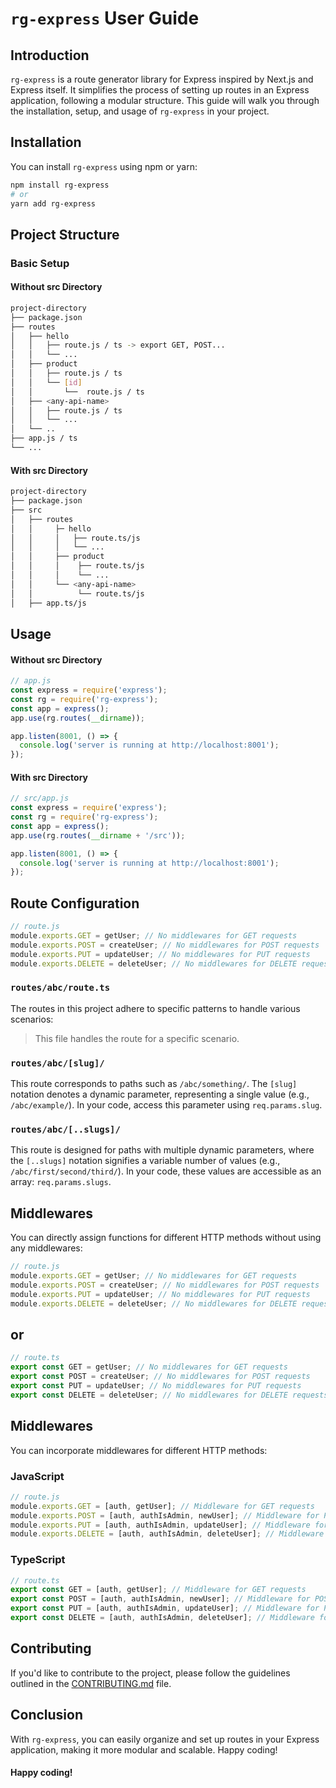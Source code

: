 # `rg-express` User Guide

## Introduction

`rg-express` is a route generator library for Express inspired by Next.js and Express itself. It simplifies the process of setting up routes in an Express application, following a modular structure. This guide will walk you through the installation, setup, and usage of `rg-express` in your project.

## Installation

You can install `rg-express` using npm or yarn:

```bash
npm install rg-express
# or
yarn add rg-express
```

## Project Structure
### Basic Setup
#### Without src Directory
```bash
project-directory
├── package.json
├── routes
│   ├── hello
│   │   ├── route.js / ts -> export GET, POST...
│   │   └── ...
│   ├── product
│   │   ├── route.js / ts
│   │   └── [id]
│   │       └──  route.js / ts
│   ├── <any-api-name>
│   │   ├── route.js / ts
│   │   └── ...
│   └── ..
├── app.js / ts
└── ...
```

#### With src Directory
```bash
project-directory
├── package.json
├── src
│   ├── routes
│   │     ├─ hello
│   │     │   ├── route.ts/js
│   │     │   └── ...
│   │     ├── product
│   │     │    ├── route.ts/js
│   │     │    └── ...
│   │     └── <any-api-name>
│   │          └── route.ts/js
│   ├── app.ts/js
```

## Usage
#### Without src Directory

```js
// app.js
const express = require('express');
const rg = require('rg-express');
const app = express();
app.use(rg.routes(__dirname));

app.listen(8001, () => {
  console.log('server is running at http://localhost:8001');
});

```

#### With src Directory

```js
// src/app.js
const express = require('express');
const rg = require('rg-express');
const app = express();
app.use(rg.routes(__dirname + '/src'));

app.listen(8001, () => {
  console.log('server is running at http://localhost:8001');
});

```


## Route Configuration

```javascript
// route.js
module.exports.GET = getUser; // No middlewares for GET requests
module.exports.POST = createUser; // No middlewares for POST requests
module.exports.PUT = updateUser; // No middlewares for PUT requests
module.exports.DELETE = deleteUser; // No middlewares for DELETE requests
```


### `routes/abc/route.ts`
The routes in this project adhere to specific patterns to handle various scenarios:

> This file handles the route for a specific scenario.

### `routes/abc/[slug]/`

This route corresponds to paths such as `/abc/something/`. The `[slug]` notation denotes a dynamic parameter, representing a single value (e.g., `/abc/example/`). In your code, access this parameter using `req.params.slug`.

### `routes/abc/[..slugs]/`

This route is designed for paths with multiple dynamic parameters, where the `[..slugs]` notation signifies a variable number of values (e.g., `/abc/first/second/third/`). In your code, these values are accessible as an array: `req.params.slugs`.

## Middlewares

You can directly assign functions for different HTTP methods without using any middlewares:

```javascript
// route.js
module.exports.GET = getUser; // No middlewares for GET requests
module.exports.POST = createUser; // No middlewares for POST requests
module.exports.PUT = updateUser; // No middlewares for PUT requests
module.exports.DELETE = deleteUser; // No middlewares for DELETE requests
```
## or

```typescript
// route.ts
export const GET = getUser; // No middlewares for GET requests
export const POST = createUser; // No middlewares for POST requests
export const PUT = updateUser; // No middlewares for PUT requests
export const DELETE = deleteUser; // No middlewares for DELETE requests

```

## Middlewares

You can incorporate middlewares for different HTTP methods:

### JavaScript

```javascript
// route.js
module.exports.GET = [auth, getUser]; // Middleware for GET requests
module.exports.POST = [auth, authIsAdmin, newUser]; // Middleware for POST requests
module.exports.PUT = [auth, authIsAdmin, updateUser]; // Middleware for PUT requests
module.exports.DELETE = [auth, authIsAdmin, deleteUser]; // Middleware for DELETE requests
```


### TypeScript

```typescript
// route.ts
export const GET = [auth, getUser]; // Middleware for GET requests
export const POST = [auth, authIsAdmin, newUser]; // Middleware for POST requests
export const PUT = [auth, authIsAdmin, updateUser]; // Middleware for PUT requests
export const DELETE = [auth, authIsAdmin, deleteUser]; // Middleware for DELETE requests
```




## Contributing

If you'd like to contribute to the project, please follow the guidelines outlined in the [CONTRIBUTING.md](CONTRIBUTING.md) file.

## Conclusion
With `rg-express`, you can easily organize and set up routes in your Express application, making it more modular and scalable. Happy coding!


#### Happy coding!
